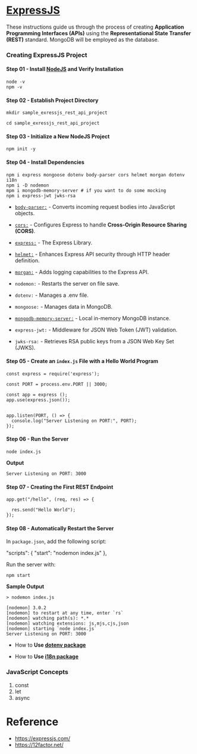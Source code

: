 # [ExpressJS](https://expressjs.com/)


These instructions guide us through the process of creating **Application Programming Interfaces (APIs)** using the **Representational State Transfer (REST)** standard. MongoDB will be employed as the database.

### Creating ExpressJS Project

#### Step 01 - Install [NodeJS](https://nodejs.org/en/) and Verify Installation

```
node -v
npm -v
```

#### Step 02 - Establish Project Directory

```
mkdir sample_exressjs_rest_api_project

cd sample_exressjs_rest_api_project

```

#### Step 03 - Initialize a New NodeJS Project


```
npm init -y
```

#### Step 04 - Install Dependencies

```
npm i express mongoose dotenv body-parser cors helmet morgan dotenv i18n
npm i -D nodemon
mpm i mongodb-memory-server # if you want to do some mocking
npm i express-jwt jwks-rsa
```

- [`body-parser:`](https://github.com/expressjs/body-parser) - Converts incoming request bodies into JavaScript objects.

- [`cors:`](https://github.com/expressjs/cors) - Configures Express to handle **Cross-Origin Resource Sharing (CORS)**.

- [`express:`](https://github.com/expressjs/express) - The Express Library.

- [`helmet:`](https://github.com/helmetjs/helmet) - Enhances Express API security through HTTP header definition.

- [`morgan:`](https://github.com/expressjs/morgan) - Adds logging capabilities to the Express API.

- `nodemon:` - Restarts the server on file save.

- `dotenv:` - Manages a .env file.

- `mongoose:` - Manages data in MongoDB.

- [`mongodb-memory-server:`](https://github.com/nodkz/mongodb-memory-server) - Local in-memory MongoDB instance.

- `express-jwt:` - Middleware for JSON Web Token (JWT) validation.

- `jwks-rsa:` - Retrieves RSA public keys from a JSON Web Key Set (JWKS).
  
#### Step 05 - Create an `index.js` File with a Hello World Program

```
const express = require('express');

const PORT = process.env.PORT || 3000;

const app = express ();
app.use(express.json());


app.listen(PORT, () => {
  console.log("Server Listening on PORT:", PORT);
});

```

#### Step 06 - Run the Server

```
node index.js
```

**Output**

```
Server Listening on PORT: 3000
```

#### Step 07 - Creating the First REST Endpoint

```
app.get("/hello", (req, res) => {

  res.send("Hello World");
});
```

#### Step 08 - Automatically Restart the Server

In `package.json`, add the following script:

"scripts": {
    "start": "nodemon index.js"
},

Run the server with:

```
npm start
```

**Sample Output**

```
> nodemon index.js

[nodemon] 3.0.2
[nodemon] to restart at any time, enter `rs`
[nodemon] watching path(s): *.*
[nodemon] watching extensions: js,mjs,cjs,json
[nodemon] starting `node index.js`
Server Listening on PORT: 3000
```


- How to **Use [dotenv package](use_dotenv_package.md)**

- How to **Use [i18n package](use_i18n_package.md)**

### JavaScript Concepts

1. const
2. let
3. async

# Reference

- https://expressjs.com/
- https://12factor.net/

